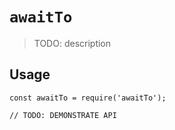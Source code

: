 # `awaitTo`

> TODO: description

## Usage

```
const awaitTo = require('awaitTo');

// TODO: DEMONSTRATE API
```
